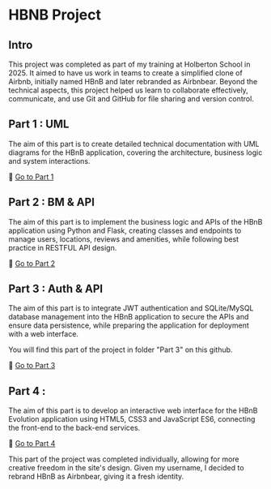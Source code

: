 # HBNB Project

## Intro
This project was completed as part of my training at Holberton School in 2025. 
It aimed to have us work in teams to create a simplified clone of Airbnb, initially named HBnB and later rebranded as Airbnbear.
Beyond the technical aspects, this project helped us learn to collaborate effectively, communicate, and use Git and GitHub for file sharing and version control.

## Part 1 : UML
The aim of this part is to create detailed technical documentation with UML diagrams for the HBnB application, covering the architecture, business logic and system interactions.

🔗 [Go to Part 1](./Part%201)


## Part 2 : BM & API
The aim of this part is to implement the business logic and APIs of the HBnB application using Python and Flask, creating classes and endpoints to manage users, locations, reviews and amenities, while following best practice in RESTFUL API design.

🔗 [Go to Part 2](./Part%202)


## Part 3 : Auth & API
The aim of this part is to integrate JWT authentication and SQLite/MySQL database management into the HBnB application to secure the APIs and ensure data persistence, while preparing the application for deployment with a web interface.

You will find this part of the project in folder "Part 3" on this github.

🔗 [Go to Part 3](./Part%203)


## Part 4 : 
The aim of this part is to develop an interactive web interface for the HBnB Evolution application using HTML5, CSS3 and JavaScript ES6, connecting the front-end to the back-end services.

🔗 [Go to Part 4](./Part%204)


This part of the project was completed individually, allowing for more creative freedom in the site's design. Given my username, I decided to rebrand HBnB as Airbnbear, giving it a fresh identity.

